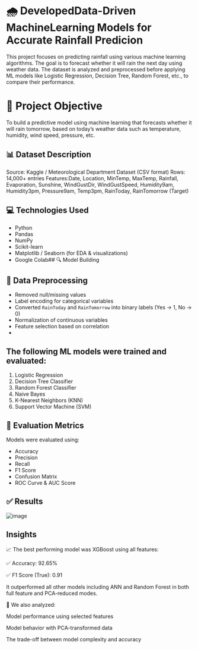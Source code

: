 # 🌧️ DevelopedData-Driven MachineLearning Models for Accurate Rainfall Predicion
This project focuses on predicting rainfall using various machine learning algorithms. The goal is to forecast whether it will rain the next day using weather data. The dataset is analyzed and preprocessed before applying ML models like Logistic Regression, Decision Tree, Random Forest, etc., to compare their performance.

# 🎯 Project Objective
To build a predictive model using machine learning that forecasts whether it will rain tomorrow, based on today’s weather data such as temperature, humidity, wind speed, pressure, etc.

## 📊 Dataset Description
Source: Kaggle / Meteorological Department Dataset (CSV format)
Rows: 14,000+ entries
Features:Date, Location, MinTemp, MaxTemp, Rainfall, Evaporation, Sunshine, WindGustDir, WindGustSpeed, Humidity9am, Humidity3pm, Pressure9am, Temp3pm, RainToday, RainTomorrow (Target)

## 💻 Technologies Used
- Python
- Pandas
- NumPy
- Scikit-learn
- Matplotlib / Seaborn (for EDA & visualizations)
-  Google Colab## 🔍 Model Building

## 🧹 Data Preprocessing

- Removed null/missing values
- Label encoding for categorical variables
- Converted `RainToday` and `RainTomorrow` into binary labels (Yes → 1, No → 0)
- Normalization of continuous variables
- Feature selection based on correlation
- 
## The following ML models were trained and evaluated:

1. Logistic Regression
2. Decision Tree Classifier
3. Random Forest Classifier
4. Naive Bayes
5. K-Nearest Neighbors (KNN)
6. Support Vector Machine (SVM)

## 📏 Evaluation Metrics
Models were evaluated using:

- Accuracy
- Precision
- Recall
- F1 Score
- Confusion Matrix
- ROC Curve & AUC Score
## ✅ Results
![image](https://github.com/user-attachments/assets/a232be7f-3cc6-4147-bd6a-e948605ec570)

## Insights
📈 The best performing model was XGBoost using all features:

✅ Accuracy: 92.65%

✅ F1 Score (True): 0.91

It outperformed all other models including ANN and Random Forest in both full feature and PCA-reduced modes.

📌 We also analyzed:

Model performance using selected features

Model behavior with PCA-transformed data

The trade-off between model complexity and accuracy

